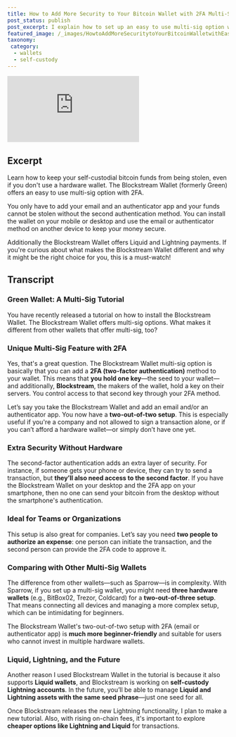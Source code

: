 ```yaml
---
title: How to Add More Security to Your Bitcoin Wallet with 2FA Multi-Sig in Blockstream Wallet (formerly Green)
post_status: publish
post_excerpt: I explain how to set up an easy to use multi-sig option with 2FA.
featured_image: /_images/HowtoAddMoreSecuritytoYourBitcoinWalletwithEasy2FAMultiSig.jpg
taxonomy:
 category:
  - wallets
  - self-custody
---
```


<iframe src="https://player.vimeo.com/video/1019658385?badge=0&amp;autopause=0&amp;player_id=0&amp;app_id=58479" frameborder="0" allow="autoplay; fullscreen; picture-in-picture; clipboard-write; encrypted-media" title="How to Add More Security to Your Bitcoin Wallet with Easy 2FA Multi-Sig"></iframe>

<div style="margin-bottom:30px;"></div>

## Excerpt

Learn how to keep your self-custodial bitcoin funds from being stolen, even if you don't use a hardware wallet. The Blockstream Wallet (formerly Green) offers an easy to use multi-sig option with 2FA.

You only have to add your email and an authenticator app and your funds cannot be stolen without the second authentication method. You can install the wallet on your mobile or desktop and use the email or authenticator method on another device to keep your money secure.

Additionally the Blockstream Wallet offers Liquid and Lightning payments. If you're curious about what makes the Blockstream Wallet different and why it might be the right choice for you, this is a must-watch!

## Transcript

### Green Wallet: A Multi-Sig Tutorial

You have recently released a tutorial on how to install the Blockstream Wallet. The Blockstream Wallet offers multi-sig options. What makes it different from other wallets that offer multi-sig, too?

### Unique Multi-Sig Feature with 2FA

Yes, that's a great question. The Blockstream Wallet multi-sig option is basically that you can add a **2FA (two-factor authentication)** method to your wallet. This means that **you hold one key**—the seed to your wallet—and additionally, **Blockstream**, the makers of the wallet, hold a key on their servers. You control access to that second key through your 2FA method.

Let’s say you take the Blockstream Wallet and add an email and/or an authenticator app. You now have a **two-out-of-two setup**. This is especially useful if you're a company and not allowed to sign a transaction alone, or if you can’t afford a hardware wallet—or simply don’t have one yet.

### Extra Security Without Hardware

The second-factor authentication adds an extra layer of security. For instance, if someone gets your phone or device, they can try to send a transaction, but **they’ll also need access to the second factor**. If you have the Blockstream Wallet on your desktop and the 2FA app on your smartphone, then no one can send your bitcoin from the desktop without the smartphone's authentication.

### Ideal for Teams or Organizations

This setup is also great for companies. Let’s say you need **two people to authorize an expense**: one person can initiate the transaction, and the second person can provide the 2FA code to approve it.

### Comparing with Other Multi-Sig Wallets

The difference from other wallets—such as Sparrow—is in complexity. With Sparrow, if you set up a multi-sig wallet, you might need **three hardware wallets** (e.g., BitBox02, Trezor, Coldcard) for a **two-out-of-three setup**. That means connecting all devices and managing a more complex setup, which can be intimidating for beginners.

The Blockstream Wallet's two-out-of-two setup with 2FA (email or authenticator app) is **much more beginner-friendly** and suitable for users who cannot invest in multiple hardware wallets.

### Liquid, Lightning, and the Future

Another reason I used Blockstream Wallet in the tutorial is because it also supports **Liquid wallets**, and Blockstream is working on **self-custody Lightning accounts**. In the future, you’ll be able to manage **Liquid and Lightning assets with the same seed phrase**—just one seed for all.

Once Blockstream releases the new Lightning functionality, I plan to make a new tutorial. Also, with rising on-chain fees, it's important to explore **cheaper options like Lightning and Liquid** for transactions.

